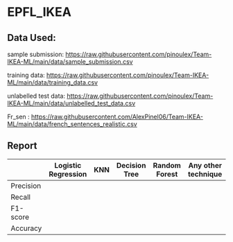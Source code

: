 # EPFL_IKEA

## Data Used: 
sample submission: https://raw.githubusercontent.com/pinoulex/Team-IKEA-ML/main/data/sample_submission.csv

training data: https://raw.githubusercontent.com/pinoulex/Team-IKEA-ML/main/data/training_data.csv

unlabelled test data: https://raw.githubusercontent.com/pinoulex/Team-IKEA-ML/main/data/unlabelled_test_data.csv

Fr_sen : https://raw.githubusercontent.com/AlexPinel06/Team-IKEA-ML/main/data/french_sentences_realistic.csv

## Report 

|                  | Logistic Regression | KNN     | Decision Tree | Random Forest | Any other technique |
|------------------|---------------------|---------|---------------|---------------|---------------------|
| Precision        |                     |         |               |               |                     |
| Recall           |                     |         |               |               |                     |
| F1-score         |                     |         |               |               |                     |
| Accuracy         |                     |         |               |               |                     |
